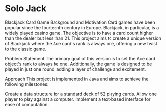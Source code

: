 # Solo Jack
Blackjack Card Game
Background and Motivation
Card games have been popular since the fourteenth century in Europe. Blackjack, in particular, is a widely played casino game. The objective is to have a card count higher than the dealer but less than 21. This project aims to create a unique version of Blackjack where the Ace card's rank is always one, offering a new twist to the classic game.

Problem Statement
The primary goal of this version is to set the Ace card object's rank to always be one. Additionally, the game is designed to be played in just one round, adding a layer of challenge and excitement.

Approach
This project is implemented in Java and aims to achieve the following milestones:

Create a data structure for a standard deck of 52 playing cards.
Allow one player to play against a computer.
Implement a text-based interface for ease of computation.
